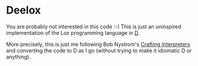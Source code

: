# Deelox

You are probably not interested in this code :-)  This is just an uninspired implementation of the Lox programming language in [D](http://dlang.org).

More precisely, this is just me following Bob Nystrom's [Crafting Interpreters](http://www.craftinginterpreters.com/) and converting the code to D as I go (without trying to make it idiomatic D or anything).
